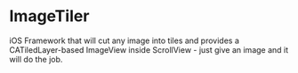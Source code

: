 # ImageTiler
iOS Framework that will cut any image into tiles and provides a CATiledLayer-based ImageView inside ScrollView - just give an image and it will do the job.
